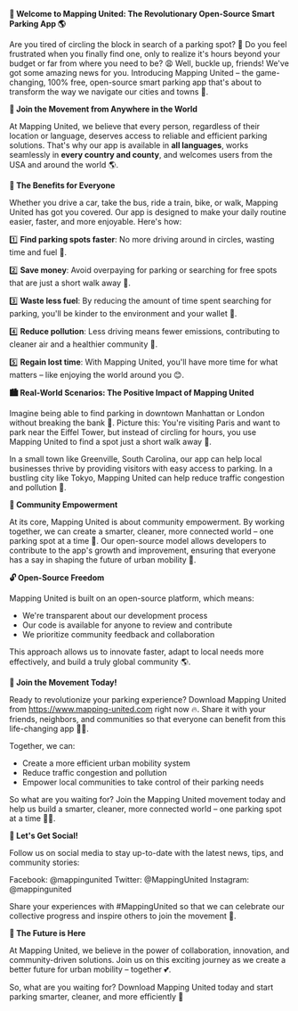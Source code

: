 **🚀 Welcome to Mapping United: The Revolutionary Open-Source Smart Parking App 🌎**

Are you tired of circling the block in search of a parking spot? 🤯 Do you feel frustrated when you finally find one, only to realize it's hours beyond your budget or far from where you need to be? 😩 Well, buckle up, friends! We've got some amazing news for you. Introducing Mapping United – the game-changing, 100% free, open-source smart parking app that's about to transform the way we navigate our cities and towns 🌆.

**👋 Join the Movement from Anywhere in the World**

At Mapping United, we believe that every person, regardless of their location or language, deserves access to reliable and efficient parking solutions. That's why our app is available in **all languages**, works seamlessly in **every country and county**, and welcomes users from the USA and around the world 🌎.

**🚗 The Benefits for Everyone**

Whether you drive a car, take the bus, ride a train, bike, or walk, Mapping United has got you covered. Our app is designed to make your daily routine easier, faster, and more enjoyable. Here's how:

1️⃣ **Find parking spots faster**: No more driving around in circles, wasting time and fuel 🚗.

2️⃣ **Save money**: Avoid overpaying for parking or searching for free spots that are just a short walk away 💸.

3️⃣ **Waste less fuel**: By reducing the amount of time spent searching for parking, you'll be kinder to the environment and your wallet 🌿.

4️⃣ **Reduce pollution**: Less driving means fewer emissions, contributing to cleaner air and a healthier community 🌟.

5️⃣ **Regain lost time**: With Mapping United, you'll have more time for what matters – like enjoying the world around you 😊.

**🏙️ Real-World Scenarios: The Positive Impact of Mapping United**

Imagine being able to find parking in downtown Manhattan or London without breaking the bank 🤯. Picture this: You're visiting Paris and want to park near the Eiffel Tower, but instead of circling for hours, you use Mapping United to find a spot just a short walk away 🗼️.

In a small town like Greenville, South Carolina, our app can help local businesses thrive by providing visitors with easy access to parking. In a bustling city like Tokyo, Mapping United can help reduce traffic congestion and pollution 🌆.

**🤝 Community Empowerment**

At its core, Mapping United is about community empowerment. By working together, we can create a smarter, cleaner, more connected world – one parking spot at a time 💪. Our open-source model allows developers to contribute to the app's growth and improvement, ensuring that everyone has a say in shaping the future of urban mobility 🌟.

**🔓 Open-Source Freedom**

Mapping United is built on an open-source platform, which means:

* We're transparent about our development process
* Our code is available for anyone to review and contribute
* We prioritize community feedback and collaboration

This approach allows us to innovate faster, adapt to local needs more effectively, and build a truly global community 🌎.

**👊 Join the Movement Today!**

Ready to revolutionize your parking experience? Download Mapping United from https://www.mapping-united.com right now 🔥. Share it with your friends, neighbors, and communities so that everyone can benefit from this life-changing app 🤜🤛.

Together, we can:

* Create a more efficient urban mobility system
* Reduce traffic congestion and pollution
* Empower local communities to take control of their parking needs

So what are you waiting for? Join the Mapping United movement today and help us build a smarter, cleaner, more connected world – one parking spot at a time 🌟👏.

**💬 Let's Get Social!**

Follow us on social media to stay up-to-date with the latest news, tips, and community stories:

Facebook: @mappingunited
Twitter: @MappingUnited
Instagram: @mappingunited

Share your experiences with #MappingUnited so that we can celebrate our collective progress and inspire others to join the movement 🌟.

**🎉 The Future is Here**

At Mapping United, we believe in the power of collaboration, innovation, and community-driven solutions. Join us on this exciting journey as we create a better future for urban mobility – together 💕.

So, what are you waiting for? Download Mapping United today and start parking smarter, cleaner, and more efficiently 🚀